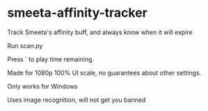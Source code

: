# smeeta-affinity-tracker
Track Smeeta's affinity buff, and always know when it will expire

Run scan.py

Press ` to play time remaining.

Made for 1080p 100% UI scale, no guarantees about other settings.

Only works for Windows

Uses image recognition, will not get you banned
